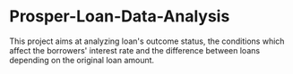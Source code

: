 # Prosper-Loan-Data-Analysis
This project aims at analyzing loan's outcome status, the conditions which affect the borrowers' interest rate and the difference between loans depending on the original loan amount.
